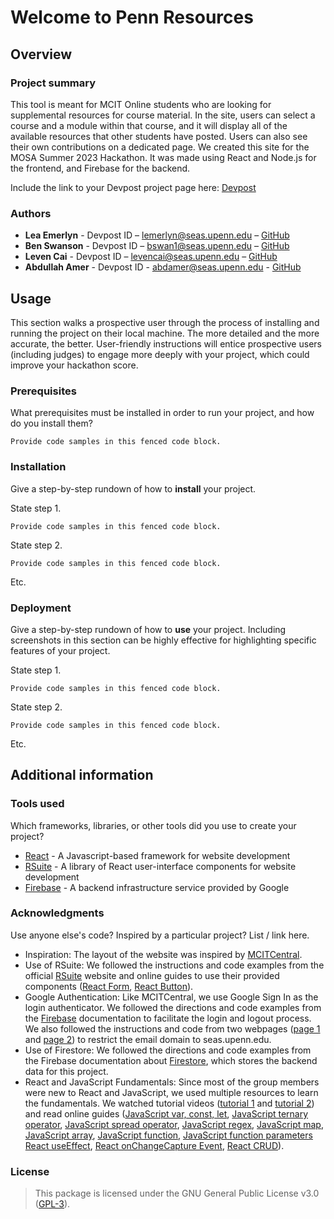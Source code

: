 # Welcome to Penn Resources
## Overview
### Project summary
This tool is meant for MCIT Online students who are looking for supplemental resources for course material. In the site, users can select a course and a module within that course, and it will display all of the available resources that other students have posted. Users can also see their own contributions on a dedicated page.
We created this site for the MOSA Summer 2023 Hackathon. It was made using React and Node.js for the frontend, and Firebase for the backend.

Include the link to your Devpost project page here: [Devpost](https://...)

### Authors

* **Lea Emerlyn** - Devpost ID – lemerlyn@seas.upenn.edu – [GitHub](https://github.com/user_name)
* **Ben Swanson** - Devpost ID – bswan1@seas.upenn.edu – [GitHub](https://github.com/user_name)
* **Leven Cai** - Devpost ID – levencai@seas.upenn.edu – [GitHub](https://github.com/208cai5099)
* **Abdullah Amer** - Devpost ID - abdamer@seas.upenn.edu - [GitHub](https://github.com/user_name)

## Usage

This section walks a prospective user through the process of installing and running the project on their local machine. The more detailed and the more accurate, the better. User-friendly instructions will entice prospective users (including judges) to engage more deeply with your project, which could improve your hackathon score.

### Prerequisites

What prerequisites must be installed in order to run your project, and how do you install them?

```
Provide code samples in this fenced code block.
```

### Installation

Give a step-by-step rundown of how to **install** your project.

State step 1.
```
Provide code samples in this fenced code block.
```

State step 2.
```
Provide code samples in this fenced code block.
```

Etc.

### Deployment

Give a step-by-step rundown of how to **use** your project. Including screenshots in this section can be highly effective for highlighting specific features of your project.

State step 1.
```
Provide code samples in this fenced code block.
```

State step 2.
```
Provide code samples in this fenced code block.
```

Etc.

## Additional information

### Tools used

Which frameworks, libraries, or other tools did you use to create your project?

* [React](https://react.dev/) - A Javascript-based framework for website development
* [RSuite](https://rsuitejs.com/) - A library of React user-interface components for website development
* [Firebase](https://firebase.google.com/) - A backend infrastructure service provided by Google

### Acknowledgments

Use anyone else's code? Inspired by a particular project? List / link here.

* Inspiration: The layout of the website was inspired by [MCITCentral](https://mcitcentral.com/).
* Use of RSuite: We followed the instructions and code examples from the official [RSuite](https://rsuitejs.com/) website and online guides to use their provided components ([React Form](https://www.geeksforgeeks.org/react-suite-form-component/), [React Button](https://www.geeksforgeeks.org/react-suite-button-size/)).
* Google Authentication: Like MCITCentral, we use Google Sign In as the login authenticator. We followed the directions and code examples from the [Firebase](https://firebase.google.com/docs) documentation to facilitate the login and logout process. We also followed the instructions and code from two webpages ([page 1](https://textav.gitbook.io/firebase-react-notes/auth/google-sign-in/google-sign-in-custom-domain) and [page 2](https://zachrussell.net/blog/firebase-auth-restrict-login-by-domain/)) to restrict the email domain to seas.upenn.edu.
* Use of Firestore: We followed the directions and code examples from the Firebase documentation about [Firestore](https://firebase.google.com/docs/firestore), which stores the backend data for this project.
* React and JavaScript Fundamentals: Since most of the group members were new to React and JavaScript, we used multiple resources to learn the fundamentals. We watched tutorial videos ([tutorial 1](https://www.youtube.com/watch?v=2hR-uWjBAgw) and [tutorial 2](https://www.youtube.com/watch?v=U2Wltnv-doo&list=PLpPqplz6dKxW5ZfERUPoYTtNUNvrEebAR)) and read online guides ([JavaScript var, const, let](https://www.freecodecamp.org/news/var-let-and-const-whats-the-difference/), [JavaScript ternary operator](https://developer.mozilla.org/en-US/docs/Web/JavaScript/Reference/Operators/Conditional_operator), [JavaScript spread operator](https://www.w3schools.com/react/react_es6_spread.asp), [JavaScript regex](https://developer.mozilla.org/en-US/docs/Web/JavaScript/Guide/Regular_expressions), [JavaScript map](https://developer.mozilla.org/en-US/docs/Web/JavaScript/Reference/Global_Objects/Map), [JavaScript array](https://developer.mozilla.org/en-US/docs/Web/JavaScript/Reference/Global_Objects/Array), [JavaScript function](https://www.w3schools.com/js/js_function_invocation.asp), [JavaScript function parameters](https://www.w3schools.com/js/js_function_parameters.asp#:~:text=Arguments%20are%20Passed%20by%20Value,change%20the%20parameter's%20original%20value.) [React useEffect](https://www.w3schools.com/react/react_useeffect.asp), [React onChangeCapture Event](https://www.geeksforgeeks.org/what-is-onchangecapture-event-in-reactjs/), [React CRUD](https://www.geeksforgeeks.org/how-to-do-crud-operations-in-reactjs/)).

### License

>This package is licensed under the GNU General Public License v3.0 (<a href="https://choosealicense.com/licenses/gpl-3.0/" target="_blank">GPL-3</a>).
